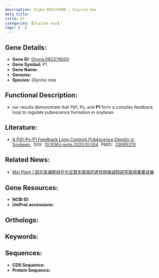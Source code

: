 ```yaml
---
description: Glyma.09G278000 ; Glycine max
meta_title:
title: P1
categories: [Glycine max]
tags: [  ]
---
```


## Gene Details:
- **Gene ID:**	[Glyma.09G278000]()
- **Gene Symbol:** P1
- **Gene Name:** 
- **Genome:** []()
- **Species:** *Glycine max*

## Functional Description:
   - our results demonstrate that Pd1, Ps, and **P1** form a complex feedback loop to regulate pubescence formation in soybean.

## Literature:
   - [A Pd1-Ps-P1 Feedback Loop Controls Pubescence Density in Soybean.]( https://www.sciencedirect.com/science/article/pii/S1674205220303506?via%3Dihub)&nbsp;&nbsp;DOI:&nbsp;&nbsp;[10.1016/j.molp.2020.10.004](https://www.sciencedirect.com/science/article/pii/S1674205220303506?via%3Dihub)&nbsp;&nbsp;PMID:&nbsp;&nbsp;[33065270](https://pubmed.ncbi.nlm.nih.gov/33065270/)

## Related News:
   - [Mol Plant | 田志喜课题组在大豆茸毛密度的遗传网络调控研究取得重要进展](https://mp.weixin.qq.com/s?__biz=Mzg3MDEwNDEyMg==&mid=2247498341&idx=3&sn=4dca0aaf7499b82e8d259881b1de2a8c&chksm=ce905730f9e7de268890e362138c9a179226fec6e96a5c70db8b50e36e2ffc259ba77a560e43&scene=27#wechat_redirect)

## Gene Resources:
- **NCBI ID:** [](https://www.ncbi.nlm.nih.gov/gene/?term=)
- **UniProt accessions:** [](https://www.uniprot.org/uniprotkb//entry)

## Orthologs:

## Keywords:


## Sequences:
- **CDS Sequence:**
- **Protein Sequence:**
